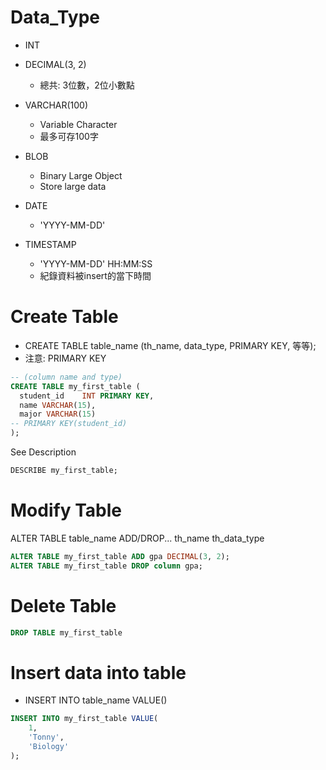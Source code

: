 # Data_Type
- INT 
- DECIMAL(3, 2)
  - 總共: 3位數，2位小數點
- VARCHAR(100)
  - Variable Character 
  - 最多可存100字

- BLOB
  - Binary Large Object
  - Store large data

- DATE
  - 'YYYY-MM-DD'

- TIMESTAMP
  -  'YYYY-MM-DD' HH:MM:SS
  -  紀錄資料被insert的當下時間

# Create Table
- CREATE TABLE table_name (th_name, data_type, PRIMARY KEY, 等等);
- 注意: PRIMARY KEY
```sql
-- (column name and type)
CREATE TABLE my_first_table (
  student_id	INT PRIMARY KEY,
  name VARCHAR(15),
  major VARCHAR(15)
-- PRIMARY KEY(student_id) 
);
```
See Description
```sql
DESCRIBE my_first_table;
```

# Modify Table
ALTER TABLE table_name ADD/DROP... th_name th_data_type
```sql
ALTER TABLE my_first_table ADD gpa DECIMAL(3, 2);
ALTER TABLE my_first_table DROP column gpa;
```
# Delete Table
```sql
DROP TABLE my_first_table
```

# Insert data into table
- INSERT INTO table_name VALUE()

```sql
INSERT INTO my_first_table VALUE(
	1,
	'Tonny',
  	'Biology'
);
```
